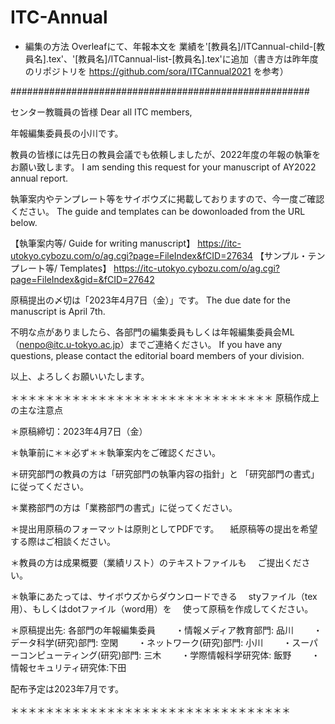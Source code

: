 # ITC-Annual

- 編集の方法
Overleafにて、年報本文を 業績を'[教員名]/ITCannual-child-[教員名].tex'、'[教員名]/ITCannual-list-[教員名].tex'に追加（書き方は昨年度のリポジトリを https://github.com/sora/ITCannual2021 を参考）

######################################################

 センター教職員の皆様
Dear all ITC members,

年報編集委員長の小川です。

教員の皆様には先日の教員会議でも依頼しましたが、2022年度の年報の執筆をお願い致します。
I am sending this request for your manuscript of AY2022 annual report.

執筆案内やテンプレート等をサイボウズに掲載しておりますので、今一度ご確認ください。
The guide and templates can be dowonloaded from the URL below.

【執筆案内等/ Guide for writing manuscript】
https://itc-utokyo.cybozu.com/o/ag.cgi?page=FileIndex&fCID=27634
【サンプル・テンプレート等/ Templates】
https://itc-utokyo.cybozu.com/o/ag.cgi?page=FileIndex&gid=&fCID=27642

原稿提出の〆切は「2023年4月7日（金）」です。
The due date for the manuscript is April 7th.

不明な点がありましたら、各部門の編集委員もしくは年報編集委員会ML
（nenpo@itc.u-tokyo.ac.jp）までご連絡ください。
 If you have any questions, please contact the editorial board members of your division.

以上、よろしくお願いいたします。

＊＊＊＊＊＊＊＊＊＊＊＊＊＊＊＊＊＊＊＊＊＊＊＊＊＊＊＊＊＊
原稿作成上の主な注意点

＊原稿締切：2023年4月7日（金）

＊執筆前に＊＊必ず＊＊執筆案内をご確認ください。

＊研究部門の教員の方は「研究部門の執筆内容の指針」と
「研究部門の書式」に従ってください。

＊業務部門の方は「業務部門の書式」に従ってください。

＊提出用原稿のフォーマットは原則としてPDFです。
　紙原稿等の提出を希望する際はご相談ください。

＊教員の方は成果概要（業績リスト）のテキストファイルも
　ご提出ください。

＊執筆にあたっては、サイボウズからダウンロードできる
　styファイル（tex用）、もしくはdotファイル（word用）を
　使って原稿を作成してください。

＊原稿提出先: 各部門の年報編集委員
　　・情報メディア教育部門: 品川
　　・データ科学(研究)部門: 空閑
　　・ネットワーク(研究)部門: 小川
　　・スーパーコンピューティング(研究)部門: 三木
　　・学際情報科学研究体: 飯野
　　・情報セキュリティ研究体:下田

配布予定は2023年7月です。

＊＊＊＊＊＊＊＊＊＊＊＊＊＊＊＊＊＊＊＊＊＊＊＊＊＊＊＊＊＊＊＊